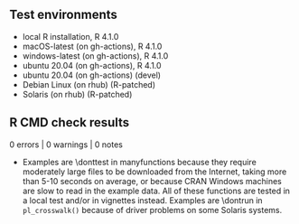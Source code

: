 ## Test environments
* local R installation, R 4.1.0
* macOS-latest (on gh-actions), R 4.1.0
* windows-latest (on gh-actions), R 4.1.0
* ubuntu 20.04 (on gh-actions), R 4.1.0
* ubuntu 20.04 (on gh-actions) (devel)
* Debian Linux (on rhub) (R-patched)
* Solaris (on rhub) (R-patched)

## R CMD check results

0 errors | 0 warnings | 0 notes

* Examples are \donttest in manyfunctions because they require
moderately large files to be downloaded from the Internet, taking more than 5-10
seconds on average, or because CRAN Windows machines are slow to read in the
example data. All of these functions are tested in a local test and/or in
vignettes instead. Examples are \dontrun in `pl_crosswalk()` because of driver
problems on some Solaris systems.


